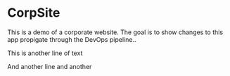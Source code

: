 # CorpSite

This is a demo of a corporate website.  The goal is to show changes to this app propigate through the DevOps pipeline..

This is another line of text

And another line
and another
